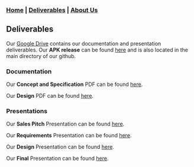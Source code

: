 ### [Home](https://mlpearson4.github.io/VastCast/) | [Deliverables](https://mlpearson4.github.io/VastCast/Deliverables.html) | [About Us](https://mlpearson4.github.io/VastCast/AboutUs.html)

## Deliverables
Our [Google Drive](https://goo.gl/QEAhwU) contains our documentation and presentation deliverables. 
Our **APK release** can be found [here](https://github.com/mlpearson4/VastCast/blob/master/app-release.apk) and is also located in the main directory of our github.

### Documentation
Our **Concept and Specification** PDF can be found [here](pictures/Requirements.pdf).

Our **Design** PDF can be found [here](pictures/Design.pdf).

### Presentations
Our **Sales Pitch** Presentation can be found [here](https://goo.gl/TH2Wkp).

Our **Requirements** Presentation can be found [here](https://goo.gl/9dgbQs).

Our **Design** Presentation can be found [here](https://goo.gl/5w7T5S).

Our **Final** Presentation can be found [here](https://goo.gl/fLDBcB).
